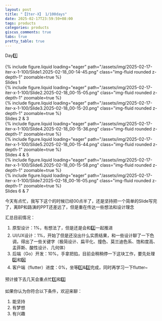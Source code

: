 ```yaml
---
layout: post
title: "【Iter-X】 1/100days"
date: 2025-02-17T23:59:59+08:00
tags: products
categories: products
giscus_comments: true
tabs: true
pretty_table: true
---
```


Day1️⃣

<div class="row mt-3">
    <div class="col-sm mt-0 mb-0">
        {% include figure.liquid loading="eager" path="/assets/img/2025-02-17-iter-x-1-100/Slide1.2025-02-18_00-14-45.png" class="img-fluid rounded z-depth-1" zoomable=true %}
    </div>
</div>
<div class="caption mt-0">
    Slides 1
</div>

<div class="row mt-3">
    <div class="col-sm mt-0 mb-0">
        {% include figure.liquid loading="eager" path="/assets/img/2025-02-17-iter-x-1-100/Slide2.2025-02-18_00-15-05.png" class="img-fluid rounded z-depth-1" zoomable=true %}
    </div>
    <div class="col-sm mt-0 mb-0">
        {% include figure.liquid loading="eager" path="/assets/img/2025-02-17-iter-x-1-100/Slide3.2025-02-18_00-15-20.png" class="img-fluid rounded z-depth-1" zoomable=true %}
    </div>
</div>
<div class="caption mt-0">
    Slides 2 & 3
</div>

<div class="row mt-3">
    <div class="col-sm mt-0 mb-0">
        {% include figure.liquid loading="eager" path="/assets/img/2025-02-17-iter-x-1-100/Slide4.2025-02-18_00-15-36.png" class="img-fluid rounded z-depth-1" zoomable=true %}
    </div>
    <div class="col-sm mt-0 mb-0">
        {% include figure.liquid loading="eager" path="/assets/img/2025-02-17-iter-x-1-100/Slide5.2025-02-18_00-15-44.png" class="img-fluid rounded z-depth-1" zoomable=true %}
    </div>
</div>
<div class="caption mt-0">
    Slides 4 & 5
</div>

<div class="row mt-3">
    <div class="col-sm mt-0 mb-0">
        {% include figure.liquid loading="eager" path="/assets/img/2025-02-17-iter-x-1-100/Slide6.2025-02-18_00-15-58.png" class="img-fluid rounded z-depth-1" zoomable=true %}
    </div>
    <div class="col-sm mt-0 mb-0">
        {% include figure.liquid loading="eager" path="/assets/img/2025-02-17-iter-x-1-100/Slide7.2025-02-18_00-16-05.png" class="img-fluid rounded z-depth-1" zoomable=true %}
    </div>
</div>
<div class="caption mt-0">
    Slides 6 & 7
</div>

今天有点忙，我写下这个的时候已经00点半了，还是坚持把一个简单的Slide写完了，离BP和路演的PPT还差远了，但是重在传达一些想法和设计理念


汇总目前情况：

1. 原型设计：1%，有想法了，但是还是会和2️⃣一起推进
2. UI/UX设计：1%，开始了但是还没出什么实质结果，和一些设计聊了一下色调，得出了一些关键字（极简设计、扁平化、撞色、莫兰迪色系、饱和度高、孟菲斯、酸性设计、几何体）
3. 后端（Go）开发：10%，手拿把掐，目前会稍稍停一下这块工作，要先处理2️⃣和4️⃣
4. 客户端（flutter）进度：0%，坐等1️⃣&2️⃣完成，同时再学习一下flutter~

预计接下去几天会重点忙1️⃣和2️⃣

如果你认为你符合以下条件，欢迎来聊：

1. 能坚持
2. 有梦想
3. 有兴趣

